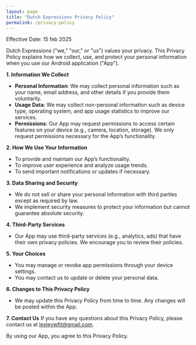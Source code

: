 ```yaml
---
layout: page
title: "Dutch Expressions Privacy Policy"
permalink: /privacy-policy
---
```


Effective Date: 15 feb 2025

Dutch Expressions ("we," "our," or "us") values your privacy. This Privacy Policy explains how we collect, use, and protect your personal information when you use our Android application ("App").

**1. Information We Collect**

- **Personal Information**: We may collect personal information such as your name, email address, and other details if you provide them voluntarily.
- **Usage Data**: We may collect non-personal information such as device type, operating system, and app usage statistics to improve our services.
- **Permissions**: Our App may request permissions to access certain features on your device (e.g., camera, location, storage). We only request permissions necessary for the App’s functionality.

**2. How We Use Your Information**

- To provide and maintain our App’s functionality.
- To improve user experience and analyze usage trends.
- To send important notifications or updates if necessary.

**3. Data Sharing and Security**

- We do not sell or share your personal information with third parties except as required by law.
- We implement security measures to protect your information but cannot guarantee absolute security.

**4. Third-Party Services**

- Our App may use third-party services (e.g., analytics, ads) that have their own privacy policies. We encourage you to review their policies.

**5. Your Choices**

- You may manage or revoke app permissions through your device settings.
- You may contact us to update or delete your personal data.

**6. Changes to This Privacy Policy**

- We may update this Privacy Policy from time to time. Any changes will be posted within the App.

**7. Contact Us**
If you have any questions about this Privacy Policy, please contact us at lesleywfit@gmail.com.

By using our App, you agree to this Privacy Policy.

